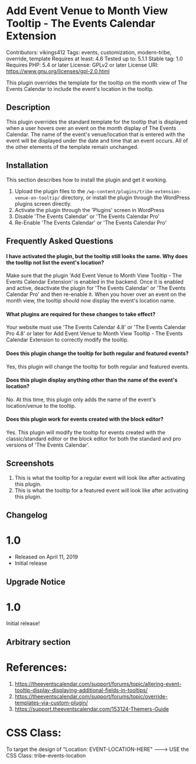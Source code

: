 # Add Event Venue to Month View Tooltip - The Events Calendar Extension
Contributors: vikings412
Tags: events, customization, modern-tribe, override, template
Requires at least: 4.6
Tested up to: 5.1.1
Stable tag: 1.0
Requires PHP: 5.4 or later
License: GPLv2 or later
License URI: https://www.gnu.org/licenses/gpl-2.0.html

This plugin overrides the template for the tooltip on the month view of The Events Calendar to include the event's location in the tooltip.

## Description

This plugin overrides the standard template for the tooltip that is displayed when a user hovers over an event on the month display of The Events Calendar. The name of the event's venue/location that is entered with the event will be displayed under the date and time that an event occurs. All of the other elements of the template remain unchanged.

## Installation

This section describes how to install the plugin and get it working.

1. Upload the plugin files to the `/wp-content/plugins/tribe-extension-venue-on-tooltip/` directory, or install the plugin through the WordPress plugins screen directly.
2. Activate the plugin through the 'Plugins' screen in WordPress
3. Disable 'The Events Calendar' or 'The Events Calendar Pro'
4. Re-Enable 'The Events Calendar' or 'The Events Calendar Pro'

## Frequently Asked Questions 

#### I have activated the plugin, but the tooltip still looks the same. Why does the tooltip not list the event's location? 

Make sure that the plugin 'Add Event Venue to Month View Tooltip - The Events Calendar Extension' is enabled in the backend. Once it is enabled and active, deactivate the plugin for 'The Events Calendar' or 'The Events Calendar Pro' and then re-enable it. When you hover over an event on the month view, the tooltip should now display the event's location name.

#### What plugins are required for these changes to take effect? 

Your website must use 'The Events Calendar 4.8' or 'The Events Calendar Pro 4.8' or later for Add Event Venue to Month View Tooltip - The Events Calendar Extension to correctly modify the tooltip.

#### Does this plugin change the tooltip for both regular and featured events? 

Yes, this plugin will change the tooltip for both regular and featured events.

#### Does this plugin display anything other than the name of the event's location? 

No. At this time, this plugin only adds the name of the event's location/venue to the tooltip.

#### Does this plugin work for events created with the block editor? 

Yes. This plugin will modify the tooltip for events created with the classic/standard editor or the block editor for both the standard and pro versions of 'The Events Calendar'.

## Screenshots

1. This is what the tooltip for a regular event will look like after activating this plugin.
2. This is what the tooltip for a featured event will look like after activating this plugin.

## Changelog 

# 1.0 
* Released on April 11, 2019
* Initial release

## Upgrade Notice 

# 1.0 
Initial release!

## Arbitrary section

# References:
1. https://theeventscalendar.com/support/forums/topic/altering-event-tooltip-display-displaying-additional-fields-in-tooltips/
2. https://theeventscalendar.com/support/forums/topic/override-templates-via-custom-plugin/
3. https://support.theeventscalendar.com/153124-Themers-Guide

# CSS Class:
To target the design of "Location: EVENT-LOCATION-HERE" ---> USE the CSS Class: tribe-events-location

